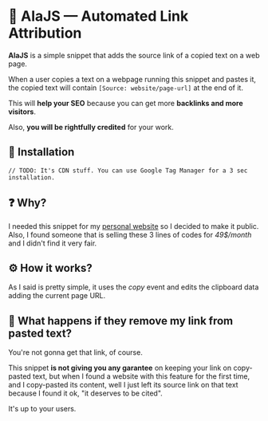 🔗 AlaJS — Automated Link Attribution
===

**AlaJS** is a simple snippet that adds the source link of a copied text on a web page.

When a user copies a text on a webpage running this snippet and pastes it,
the copied text will contain `[Source: website/page-url]` at the end of it.

This will **help your SEO** because you can get more **backlinks and more visitors**.

Also, **you will be rightfully credited** for your work.

📝 Installation
---

`// TODO: It's CDN stuff. You can use Google Tag Manager for a 3 sec installation.`

❓ Why?
---

I needed this snippet for my [personal website](https://marcocianetti.com) so I decided to make it public.
Also, I found someone that is selling these 3 lines of codes for *49$/month* and I didn't find it very fair.

⚙️ How it works?
---

As I said is pretty simple, it uses the *copy* event and edits the clipboard data adding the current page URL.

🤔 What happens if they remove my link from pasted text?
---

You're not gonna get that link, of course.

This snippet **is not giving you any garantee** on keeping your link on copy-pasted text,
but when I found a website with this feature for the first time, and I copy-pasted its content,
well I just left its source link on that text because I found it ok, "it deserves to be cited".

It's up to your users.
